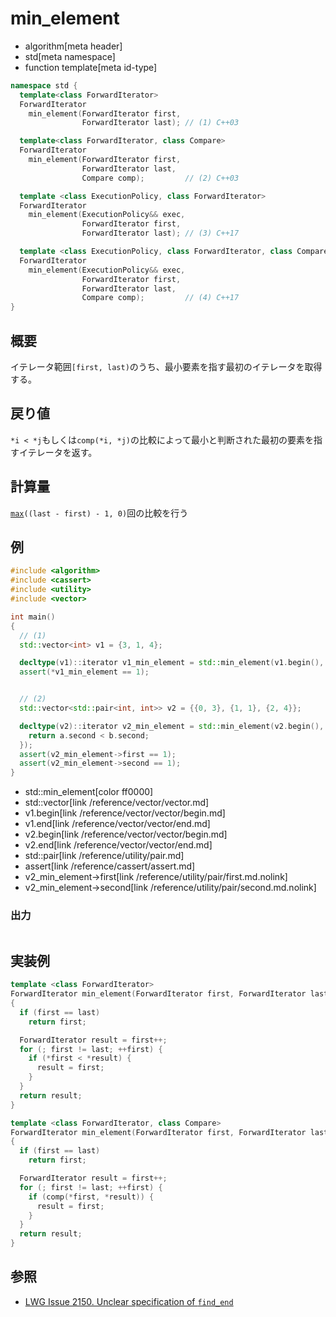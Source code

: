 # min_element
* algorithm[meta header]
* std[meta namespace]
* function template[meta id-type]

```cpp
namespace std {
  template<class ForwardIterator>
  ForwardIterator
    min_element(ForwardIterator first,
                ForwardIterator last); // (1) C++03

  template<class ForwardIterator, class Compare>
  ForwardIterator
    min_element(ForwardIterator first,
                ForwardIterator last,
                Compare comp);         // (2) C++03

  template <class ExecutionPolicy, class ForwardIterator>
  ForwardIterator
    min_element(ExecutionPolicy&& exec,
                ForwardIterator first,
                ForwardIterator last); // (3) C++17

  template <class ExecutionPolicy, class ForwardIterator, class Compare>
  ForwardIterator
    min_element(ExecutionPolicy&& exec,
                ForwardIterator first,
                ForwardIterator last,
                Compare comp);         // (4) C++17
}
```

## 概要
イテレータ範囲`[first, last)`のうち、最小要素を指す最初のイテレータを取得する。


## 戻り値
`*i < *j`もしくは`comp(*i, *j)`の比較によって最小と判断された最初の要素を指すイテレータを返す。


## 計算量
[`max`](/reference/algorithm/max.md)`((last - first) - 1, 0)`回の比較を行う


## 例
```cpp example
#include <algorithm>
#include <cassert>
#include <utility>
#include <vector>

int main()
{
  // (1)
  std::vector<int> v1 = {3, 1, 4};

  decltype(v1)::iterator v1_min_element = std::min_element(v1.begin(), v1.end());
  assert(*v1_min_element == 1);


  // (2)
  std::vector<std::pair<int, int>> v2 = {{0, 3}, {1, 1}, {2, 4}};

  decltype(v2)::iterator v2_min_element = std::min_element(v2.begin(), v2.end(), [](const auto& a, const auto& b) {
    return a.second < b.second;
  });
  assert(v2_min_element->first == 1);
  assert(v2_min_element->second == 1);
}
```
* std::min_element[color ff0000]
* std::vector[link /reference/vector/vector.md]
* v1.begin[link /reference/vector/vector/begin.md]
* v1.end[link /reference/vector/vector/end.md]
* v2.begin[link /reference/vector/vector/begin.md]
* v2.end[link /reference/vector/vector/end.md]
* std::pair[link /reference/utility/pair.md]
* assert[link /reference/cassert/assert.md]
* v2_min_element->first[link /reference/utility/pair/first.md.nolink]
* v2_min_element->second[link /reference/utility/pair/second.md.nolink]

### 出力
```
```

## 実装例
```cpp
template <class ForwardIterator>
ForwardIterator min_element(ForwardIterator first, ForwardIterator last)
{
  if (first == last)
    return first;

  ForwardIterator result = first++;
  for (; first != last; ++first) {
    if (*first < *result) {
      result = first;
    }
  }
  return result;
}

template <class ForwardIterator, class Compare>
ForwardIterator min_element(ForwardIterator first, ForwardIterator last, Compare comp)
{
  if (first == last)
    return first;

  ForwardIterator result = first++;
  for (; first != last; ++first) {
    if (comp(*first, *result)) {
      result = first;
    }
  }
  return result;
}
```

## 参照
- [LWG Issue 2150. Unclear specification of `find_end`](http://www.open-std.org/jtc1/sc22/wg21/docs/lwg-defects.html#2150)
